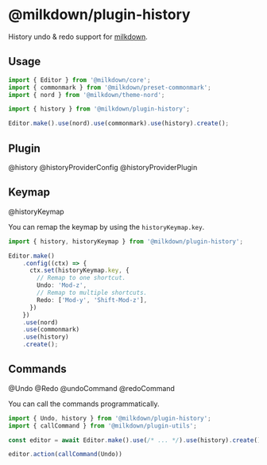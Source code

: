 # @milkdown/plugin-history

History undo & redo support for [milkdown](https://milkdown.dev/).

## Usage

```typescript
import { Editor } from '@milkdown/core';
import { commonmark } from '@milkdown/preset-commonmark';
import { nord } from '@milkdown/theme-nord';

import { history } from '@milkdown/plugin-history';

Editor.make().use(nord).use(commonmark).use(history).create();
```

## Plugin

@history
@historyProviderConfig
@historyProviderPlugin

## Keymap

@historyKeymap

You can remap the keymap by using the `historyKeymap.key`.

```typescript
import { history, historyKeymap } from '@milkdown/plugin-history';

Editor.make()
    .config((ctx) => {
      ctx.set(historyKeymap.key, {
        // Remap to one shortcut.
        Undo: 'Mod-z',
        // Remap to multiple shortcuts.
        Redo: ['Mod-y', 'Shift-Mod-z'],
      })
    })
    .use(nord)
    .use(commonmark)
    .use(history)
    .create();
```

## Commands

@Undo
@Redo
@undoCommand
@redoCommand

You can call the commands programmatically.

```typescript
import { Undo, history } from '@milkdown/plugin-history';
import { callCommand } from '@milkdown/plugin-utils';

const editor = await Editor.make().use(/* ... */).use(history).create();

editor.action(callCommand(Undo))
```
